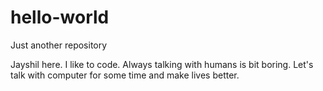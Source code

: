 # hello-world
Just another repository
</p>
Jayshil here. I like to code. Always talking with humans is bit boring. 
Let's talk with computer for some time and make lives better.
</exit>
